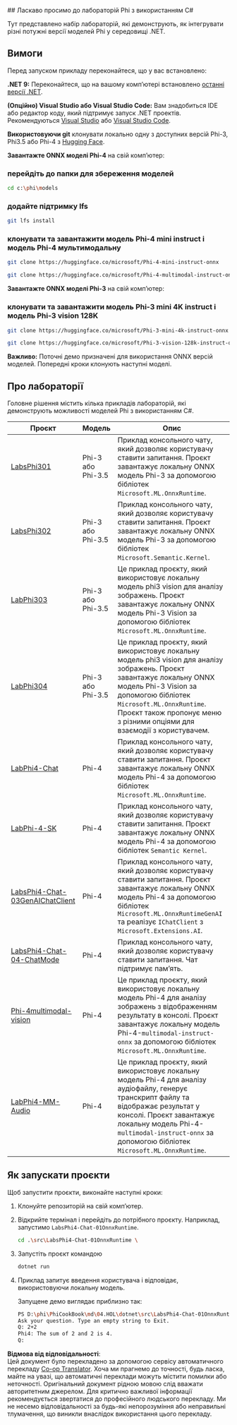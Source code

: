 <!--
CO_OP_TRANSLATOR_METADATA:
{
  "original_hash": "903c509a6d0d1ecce00b849d7f753bdd",
  "translation_date": "2025-07-17T10:43:41+00:00",
  "source_file": "md/04.HOL/dotnet/readme.md",
  "language_code": "uk"
}
-->
﻿## Ласкаво просимо до лабораторій Phi з використанням C#

Тут представлено набір лабораторій, які демонструють, як інтегрувати різні потужні версії моделей Phi у середовищі .NET.

## Вимоги

Перед запуском прикладу переконайтеся, що у вас встановлено:

**.NET 9:** Переконайтеся, що на вашому комп’ютері встановлено [останні версії .NET](https://dotnet.microsoft.com/download/dotnet?WT.mc_id=aiml-137032-kinfeylo).

**(Опційно) Visual Studio або Visual Studio Code:** Вам знадобиться IDE або редактор коду, який підтримує запуск .NET проектів. Рекомендуються [Visual Studio](https://visualstudio.microsoft.com?WT.mc_id=aiml-137032-kinfeylo) або [Visual Studio Code](https://code.visualstudio.com?WT.mc_id=aiml-137032-kinfeylo).

**Використовуючи git** клонувати локально одну з доступних версій Phi-3, Phi3.5 або Phi-4 з [Hugging Face](https://huggingface.co/collections/lokinfey/phi-4-family-679c6f234061a1ab60f5547c).

**Завантажте ONNX моделі Phi-4** на свій комп’ютер:

### перейдіть до папки для збереження моделей

```bash
cd c:\phi\models
```

### додайте підтримку lfs

```bash
git lfs install 
```

### клонувати та завантажити модель Phi-4 mini instruct і модель Phi-4 мультимодальну

```bash
git clone https://huggingface.co/microsoft/Phi-4-mini-instruct-onnx

git clone https://huggingface.co/microsoft/Phi-4-multimodal-instruct-onnx
```

**Завантажте ONNX моделі Phi-3** на свій комп’ютер:

### клонувати та завантажити модель Phi-3 mini 4K instruct і модель Phi-3 vision 128K

```bash
git clone https://huggingface.co/microsoft/Phi-3-mini-4k-instruct-onnx

git clone https://huggingface.co/microsoft/Phi-3-vision-128k-instruct-onnx-cpu
```

**Важливо:** Поточні демо призначені для використання ONNX версій моделей. Попередні кроки клонують наступні моделі.

## Про лабораторії

Головне рішення містить кілька прикладів лабораторій, які демонструють можливості моделей Phi з використанням C#.

| Проєкт | Модель | Опис |
| ------------ | -----------| ----------- |
| [LabsPhi301](../../../../../md/04.HOL/dotnet/src/LabsPhi301) | Phi-3 або Phi-3.5 | Приклад консольного чату, який дозволяє користувачу ставити запитання. Проєкт завантажує локальну ONNX модель Phi-3 за допомогою бібліотек `Microsoft.ML.OnnxRuntime`. |
| [LabsPhi302](../../../../../md/04.HOL/dotnet/src/LabsPhi302) | Phi-3 або Phi-3.5 | Приклад консольного чату, який дозволяє користувачу ставити запитання. Проєкт завантажує локальну ONNX модель Phi-3 за допомогою бібліотек `Microsoft.Semantic.Kernel`. |
| [LabPhi303](../../../../../md/04.HOL/dotnet/src/LabsPhi303) | Phi-3 або Phi-3.5 | Це приклад проєкту, який використовує локальну модель phi3 vision для аналізу зображень. Проєкт завантажує локальну ONNX модель Phi-3 Vision за допомогою бібліотек `Microsoft.ML.OnnxRuntime`. |
| [LabPhi304](../../../../../md/04.HOL/dotnet/src/LabsPhi304) | Phi-3 або Phi-3.5 | Це приклад проєкту, який використовує локальну модель phi3 vision для аналізу зображень. Проєкт завантажує локальну ONNX модель Phi-3 Vision за допомогою бібліотек `Microsoft.ML.OnnxRuntime`. Проєкт також пропонує меню з різними опціями для взаємодії з користувачем. | 
| [LabPhi4-Chat](../../../../../md/04.HOL/dotnet/src/LabsPhi4-Chat-01OnnxRuntime) | Phi-4 | Приклад консольного чату, який дозволяє користувачу ставити запитання. Проєкт завантажує локальну ONNX модель Phi-4 за допомогою бібліотек `Microsoft.ML.OnnxRuntime`. |
| [LabPhi-4-SK](../../../../../md/04.HOL/dotnet/src/LabsPhi4-Chat-02SK) | Phi-4 | Приклад консольного чату, який дозволяє користувачу ставити запитання. Проєкт завантажує локальну ONNX модель Phi-4 за допомогою бібліотек `Semantic Kernel`. |
| [LabsPhi4-Chat-03GenAIChatClient](../../../../../md/04.HOL/dotnet/src/LabsPhi4-Chat-03GenAIChatClient) | Phi-4 | Приклад консольного чату, який дозволяє користувачу ставити запитання. Проєкт завантажує локальну ONNX модель Phi-4 за допомогою бібліотек `Microsoft.ML.OnnxRuntimeGenAI` та реалізує `IChatClient` з `Microsoft.Extensions.AI`. |
| [LabsPhi4-Chat-04-ChatMode](../../../../../md/04.HOL/dotnet/src/LabsPhi4-Chat-04-ChatMode) | Phi-4 | Приклад консольного чату, який дозволяє користувачу ставити запитання. Чат підтримує пам’ять. |
| [Phi-4multimodal-vision](../../../../../md/04.HOL/dotnet/src/LabsPhi4-MultiModal-01Images) | Phi-4 | Це приклад проєкту, який використовує локальну модель Phi-4 для аналізу зображень з відображенням результату в консолі. Проєкт завантажує локальну модель Phi-4-`multimodal-instruct-onnx` за допомогою бібліотек `Microsoft.ML.OnnxRuntime`. |
| [LabPhi4-MM-Audio](../../../../../md/04.HOL/dotnet/src/LabsPhi4-MultiModal-02Audio) | Phi-4 | Це приклад проєкту, який використовує локальну модель Phi-4 для аналізу аудіофайлу, генерує транскрипт файлу та відображає результат у консолі. Проєкт завантажує локальну модель Phi-4-`multimodal-instruct-onnx` за допомогою бібліотек `Microsoft.ML.OnnxRuntime`. |

## Як запускати проєкти

Щоб запустити проєкти, виконайте наступні кроки:

1. Клонуйте репозиторій на свій комп’ютер.

1. Відкрийте термінал і перейдіть до потрібного проєкту. Наприклад, запустимо `LabsPhi4-Chat-01OnnxRuntime`.

    ```bash
    cd .\src\LabsPhi4-Chat-01OnnxRuntime \
    ```

1. Запустіть проєкт командою

    ```bash
    dotnet run
    ```

1. Приклад запитує введення користувача і відповідає, використовуючи локальну модель.

   Запущене демо виглядає приблизно так:

   ```bash
   PS D:\phi\PhiCookBook\md\04.HOL\dotnet\src\LabsPhi4-Chat-01OnnxRuntime> dotnet run
   Ask your question. Type an empty string to Exit.
   Q: 2+2
   Phi4: The sum of 2 and 2 is 4.
   Q:
   ```

**Відмова від відповідальності**:  
Цей документ було перекладено за допомогою сервісу автоматичного перекладу [Co-op Translator](https://github.com/Azure/co-op-translator). Хоча ми прагнемо до точності, будь ласка, майте на увазі, що автоматичні переклади можуть містити помилки або неточності. Оригінальний документ рідною мовою слід вважати авторитетним джерелом. Для критично важливої інформації рекомендується звертатися до професійного людського перекладу. Ми не несемо відповідальності за будь-які непорозуміння або неправильні тлумачення, що виникли внаслідок використання цього перекладу.